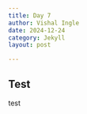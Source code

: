 ```yaml
---
title: Day 7
author: Vishal Ingle
date: 2024-12-24
category: Jekyll
layout: post

---
```


## Test

test
